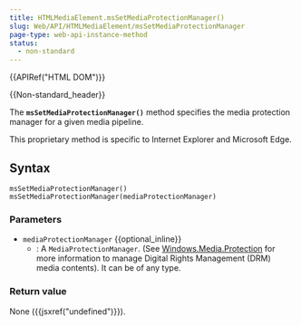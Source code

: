 ```yaml
---
title: HTMLMediaElement.msSetMediaProtectionManager()
slug: Web/API/HTMLMediaElement/msSetMediaProtectionManager
page-type: web-api-instance-method
status:
  - non-standard
---
```


{{APIRef("HTML DOM")}}

{{Non-standard_header}}

The **`msSetMediaProtectionManager()`** method specifies the
media protection manager for a given media pipeline.

This proprietary method is specific to Internet Explorer and Microsoft Edge.

## Syntax

```js-nolint
msSetMediaProtectionManager()
msSetMediaProtectionManager(mediaProtectionManager)
```

### Parameters

- `mediaProtectionManager` {{optional_inline}}
  - : A `MediaProtectionManager`.
    (See [Windows.Media.Protection](https://docs.microsoft.com/uwp/api/windows.media.protection?view=winrt-22000)
    for more information to manage Digital Rights Management (DRM) media contents).
    It can be of any type.

### Return value

None ({{jsxref("undefined")}}).
